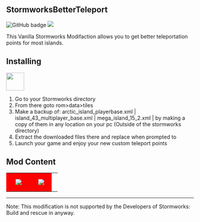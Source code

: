 ## StormworksBetterTeleport

<img src="https://img.shields.io/github/followers/DevItsMB?label=Followers&logo=GitHub&style=for-the-badge" alt="GitHub badge" /> <img src="https://img.shields.io/discord/627232712960507927?logo=discord&style=for-the-badge" /> 

This Vanilla Stormworks Modifaction allows you to get better teleportation points for most islands.


## Installing
[<img src="https://img.shields.io/github/downloads/DevItsMB/StormworksBetterTeleport/latest/total.svg?label=%E2%A4%93Download&style=plastic" height="48px" />](https://github.com/DevItsMB/StormworksBetterTeleport/releases/latest)

1. Go to your Stormworks directory
2. From there goto rom>data>tiles
3. Make a backup of: arctic_island_playerbase.xml | island_43_multiplayer_base.xml | mega_island_15_2.xml | by making a copy of them in any location on your pc (Outside of the stormworks directory)
4. Extract the downloaded files there and replace when prompted to
5. Launch your game and enjoy your new custom teleport points

## Mod Content
<table width="100%"> 
  <tr>
    <td style="width:50px; height:50px; background-color:red;text-align:center; vertical-align:middle">
    <img src="https://file.coffee/u/fqXRcWFJ1i.jpeg"  style="max-height:100%; max-width:100%"/>
     <td style="width:40px; height:40px; background-color:red;text-align:center; vertical-align:middle">
    <img src="https://file.coffee/u/sId6Y3UPmn.jpeg"  style="max-height:100%; max-width:100%"/>
  <td  
  </tr>
</table>

---
Note: This modification is not supported by the Developers of Stormworks: Build and rescue in anyway.
